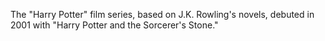 The "Harry Potter" film series, based on J.K. Rowling's novels, debuted in 2001 with "Harry Potter and the Sorcerer's Stone."
